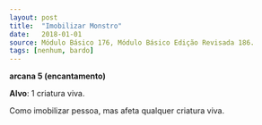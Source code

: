 ```yaml
---
layout: post
title:  "Imobilizar Monstro"
date:   2018-01-01
source: Módulo Básico 176, Módulo Básico Edição Revisada 186.
tags: [nenhum, bardo]
---
```


**arcana 5 (encantamento)**

**Alvo**: 1 criatura viva.

Como imobilizar pessoa, mas afeta qualquer criatura viva.
